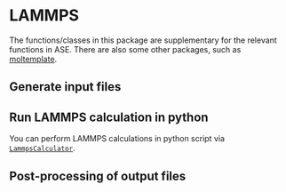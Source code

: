 # LAMMPS

The functions/classes in this package are supplementary for the relevant functions in ASE. There are also some other packages, such as [moltemplate](http://www.moltemplate.org).

## Generate input files

## Run LAMMPS calculation in python

You can perform LAMMPS calculations in python script via [`LammpsCalculator`](calculator.md).

## Post-processing of output files
